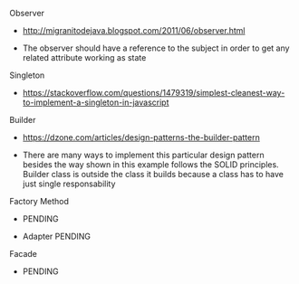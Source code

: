 Observer
- http://migranitodejava.blogspot.com/2011/06/observer.html

- The observer should have a reference to the subject in order to get any related attribute working as state

Singleton
- https://stackoverflow.com/questions/1479319/simplest-cleanest-way-to-implement-a-singleton-in-javascript

Builder
- https://dzone.com/articles/design-patterns-the-builder-pattern

- There are many ways to implement this particular design pattern besides the way shown in this example
follows the SOLID principles. Builder class is outside the class it builds because a class has to have
just single responsability 

Factory Method
- PENDING

- Adapter
PENDING

Facade
- PENDING

